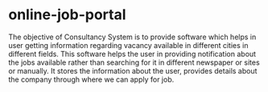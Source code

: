 # online-job-portal
The objective of Consultancy System is to provide software which helps in user  getting information regarding vacancy available in different cities in different fields.  This software helps the user in providing notification about the jobs available  rather than searching for it in different newspaper or sites or manually. It stores  the information about the user, provides details about the company through where  we can apply for job.
